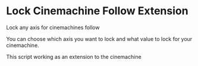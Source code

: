 # Lock Cinemachine Follow Extension
Lock any axis for cinemachines follow

You can choose which axis you want to lock and what value to lock for your cinemachine.

This script working as an extension to the cinemachine

